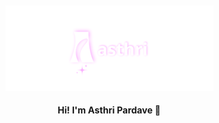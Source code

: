 <div align="center">
    <img src="./logo_Asthri.png"/>
  </a>
</div>
<h2 align="center">
  Hi! I'm Asthri Pardave 👋
</h2>
